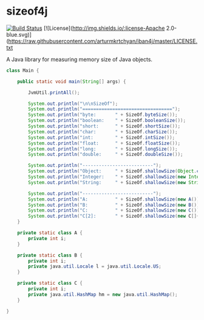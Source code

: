 sizeof4j
========

[![Build Status](https://api.travis-ci.org/repositories/arturmkrtchyan/sizeof4j.png)](https://travis-ci.org/arturmkrtchyan/sizeof4j) [![License](http://img.shields.io/:license-Apache 2.0-blue.svg)](https://raw.githubusercontent.com/arturmkrtchyan/iban4j/master/LICENSE.txt

A Java library for measuring memory size of Java objects.

```java
class Main {

    public static void main(String[] args) {

        JvmUtil.printAll();

        System.out.println("\n\nSizeOf");
        System.out.println("=================================");
        System.out.println("byte:       " + SizeOf.byteSize());
        System.out.println("boolean:    " + SizeOf.booleanSize());
        System.out.println("short:      " + SizeOf.shortSize());
        System.out.println("char:       " + SizeOf.charSize());
        System.out.println("int:        " + SizeOf.intSize());
        System.out.println("float:      " + SizeOf.floatSize());
        System.out.println("long:       " + SizeOf.longSize());
        System.out.println("double:     " + SizeOf.doubleSize());

        System.out.println("--------------------------");
        System.out.println("Object:     " + SizeOf.shallowSize(Object.class));
        System.out.println("Integer:    " + SizeOf.shallowSize(new Integer(2)));
        System.out.println("String:     " + SizeOf.shallowSize(new String("aaa")));

        System.out.println("--------------------------");
        System.out.println("A:          " + SizeOf.shallowSize(new A()));
        System.out.println("B:          " + SizeOf.shallowSize(new B()));
        System.out.println("C:          " + SizeOf.shallowSize(new C()));
        System.out.println("C[2]:       " + SizeOf.shallowSize(new C[]{new C(), new C()}));
    }

    private static class A {
        private int i;
    }

    private static class B {
        private int i;
        private java.util.Locale l = java.util.Locale.US;
    }

    private static class C {
        private int i;
        private java.util.HashMap hm = new java.util.HashMap();
    }

}
```
